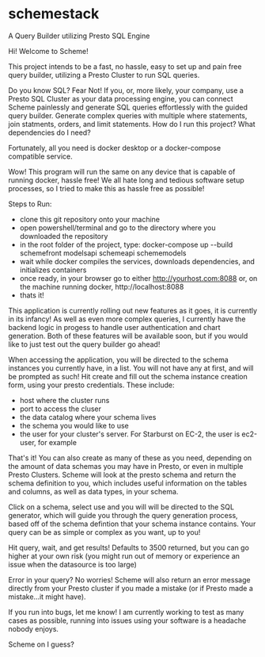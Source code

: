 # schemestack
A Query Builder utilizing Presto SQL Engine

Hi! Welcome to Scheme!

This project intends to be a fast, no hassle, easy to set up and pain free query builder, utilizing a Presto Cluster to run SQL queries.

Do you know SQL? Fear Not! If you, or, more likely, your company, use a Presto SQL Cluster as your data processing engine, you can
connect Scheme painlessly and generate SQL queries effortlessly with the guided query builder. Generate complex queries with multiple
where statements, join statments, orders, and limit statements.
How do I run this project? What dependencies do I need?

Fortunately, all you need is docker desktop or a docker-compose compatible service.

Wow! This program will run the same on any device that is capable of running docker, hassle free! We all hate long and tedious software
setup processes, so I tried to make this as hassle free as possible!

Steps to Run:
  - clone this git repository onto your machine
  - open powershell/terminal and go to the directory where you downloaded the repository
  - in the root folder of the project, type: docker-compose up --build schemefront modelsapi schemeapi schememodels
  - wait while docker compiles the services, downloads dependencies, and initializes containers
  - once ready, in your browser go to either http://yourhost.com:8088 or, on the machine running docker, http://localhost:8088
  - thats it!

This application is currently rolling out new features as it goes, it is currently in its infancy! As well as even more complex queries,
I currently have the backend logic in progess to handle user authentication and chart generation. Both of these features will be
available soon, but if you would like to just test out the query builder go ahead!

When accessing the application, you will be directed to the schema instances you currently have, in a list. You will not have any at first, and will be prompted as such! Hit create and fill out the schema instance creation form, using your presto credentials. These include:
  - host where the cluster runs
  - port to access the cluser
  - the data catalog where your schema lives
  - the schema you would like to use
  - the user for your cluster's server. For Starburst on EC-2, the user is ec2-user, for example

That's it! You can also create as many of these as you need, depending on the amount of data schemas you may have in Presto, or even in multiple Presto Clusters. Scheme will look at the presto schema and return the schema definition to you, which includes useful information on the tables and columns, as well as data types, in your schema.

Click on a schema, select use and you will will be directed to the SQL generator, which will guide you through the query generation process, based off of the schema defintion that your schema instance contains. Your query can be as simple or complex as you want, up to you!

Hit query, wait, and get results! Defaults to 3500 returned, but you can go higher at your own risk (you might run out of memory or experience an issue when the datasource is too large)

Error in your query? No worries! Scheme will also return an error message directly from your Presto cluster if you made a mistake (or if Presto made a mistake...it might have).

If you run into bugs, let me know! I am currently working to test as many cases as possible, running into issues using your software is a headache nobody enjoys.

Scheme on I guess?

